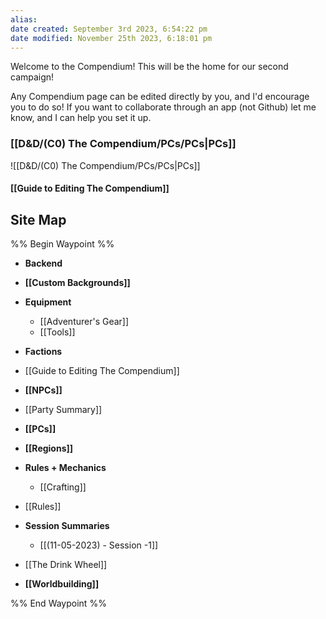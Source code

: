 ```yaml
---
alias: 
date created: September 3rd 2023, 6:54:22 pm
date modified: November 25th 2023, 6:18:01 pm
---
```


Welcome to the Compendium! This will be the home for our second campaign!

Any Compendium page can be edited directly by you, and I'd encourage you to do so! If you want to collaborate through an app (not Github) let me know, and I can help you set it up.

### [[D&D/(C0) The Compendium/PCs/PCs|PCs]]
![[D&D/(C0) The Compendium/PCs/PCs|PCs]]
#### [[Guide to Editing The Compendium]]
## Site Map
%% Begin Waypoint %%
- **Backend**

- **[[Custom Backgrounds]]**
- **Equipment**
	- [[Adventurer's Gear]]
	- [[Tools]]
- **Factions**
- [[Guide to Editing The Compendium]]
- **[[NPCs]]**
- [[Party Summary]]
- **[[PCs]]**
- **[[Regions]]**
- **Rules + Mechanics**
	- [[Crafting]]
- [[Rules]]
- **Session Summaries**
	- [[(11-05-2023) - Session -1]]
- [[The Drink Wheel]]
- **[[Worldbuilding]]**

%% End Waypoint %%
